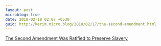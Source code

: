 ```yaml
---
layout: post
microblog: true
date: 2018-02-18 02:07 +0530
guid: http://kerim.micro.blog/2018/02/17/the-second-amendment.html
---
```

[The Second Amendment Was Ratified to Preserve Slavery](http://www.truth-out.org/news/item/13890-the-second-amendment-was-ratified-to-preserve-slavery)

